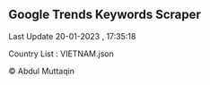 

## Google Trends Keywords Scraper 
 
Last Update 20-01-2023 , 17:35:18

Country List :
VIETNAM.json



© Abdul Muttaqin 
